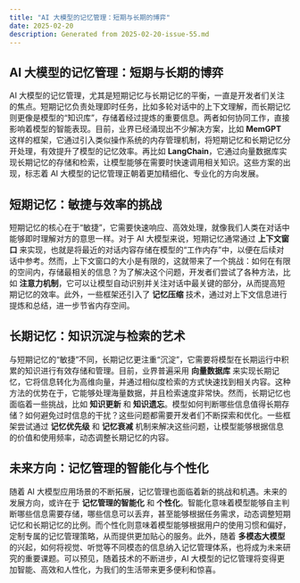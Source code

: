 ```yaml
---
title: "AI 大模型的记忆管理：短期与长期的博弈"
date: 2025-02-20
description: Generated from 2025-02-20-issue-55.md
---
```


## AI 大模型的记忆管理：短期与长期的博弈

AI 大模型的记忆管理，尤其是短期记忆与长期记忆的平衡，一直是开发者们关注的焦点。短期记忆负责处理即时任务，比如多轮对话中的上下文理解，而长期记忆则更像是模型的“知识库”，存储着经过提炼的重要信息。两者如何协同工作，直接影响着模型的智能表现。目前，业界已经涌现出不少解决方案，比如 **MemGPT** 这样的框架，它通过引入类似操作系统的内存管理机制，将短期记忆和长期记忆分开处理，有效提升了模型的记忆效率。再比如 **LangChain**，它通过向量数据库实现长期记忆的存储和检索，让模型能够在需要时快速调用相关知识。这些方案的出现，标志着 AI 大模型的记忆管理正朝着更加精细化、专业化的方向发展。

## 短期记忆：敏捷与效率的挑战

短期记忆的核心在于“敏捷”，它需要快速响应、高效处理，就像我们人类在对话中能够即时理解对方的意思一样。对于 AI 大模型来说，短期记忆通常通过 **上下文窗口** 来实现，也就是将最近的对话内容存储在模型的“工作内存”中，以便在后续对话中参考。然而，上下文窗口的大小是有限的，这就带来了一个挑战：如何在有限的空间内，存储最相关的信息？为了解决这个问题，开发者们尝试了各种方法，比如 **注意力机制**，它可以让模型自动识别并关注对话中最关键的部分，从而提高短期记忆的效率。此外，一些框架还引入了 **记忆压缩** 技术，通过对上下文信息进行提炼和总结，进一步节省内存空间。

## 长期记忆：知识沉淀与检索的艺术

与短期记忆的“敏捷”不同，长期记忆更注重“沉淀”，它需要将模型在长期运行中积累的知识进行有效存储和管理。目前，业界普遍采用 **向量数据库** 来实现长期记忆，它将信息转化为高维向量，并通过相似度检索的方式快速找到相关内容。这种方法的优势在于，它能够处理海量数据，并且检索速度非常快。然而，长期记忆也面临着一些挑战，比如 **知识更新** 和 **知识遗忘**。模型如何判断哪些信息值得长期存储？如何避免过时信息的干扰？这些问题都需要开发者们不断探索和优化。一些框架尝试通过 **记忆优先级** 和 **记忆衰减** 机制来解决这些问题，让模型能够根据信息的价值和使用频率，动态调整长期记忆的内容。

## 未来方向：记忆管理的智能化与个性化

随着 AI 大模型应用场景的不断拓展，记忆管理也面临着新的挑战和机遇。未来的发展方向，或许在于 **记忆管理的智能化** 和 **个性化**。智能化意味着模型能够自主判断哪些信息需要存储，哪些信息可以丢弃，甚至能够根据任务需求，动态调整短期记忆和长期记忆的比例。而个性化则意味着模型能够根据用户的使用习惯和偏好，定制专属的记忆管理策略，从而提供更加贴心的服务。此外，随着 **多模态大模型** 的兴起，如何将视觉、听觉等不同模态的信息纳入记忆管理体系，也将成为未来研究的重要课题。可以预见，随着技术的不断进步，AI 大模型的记忆管理将变得更加智能、高效和人性化，为我们的生活带来更多便利和惊喜。